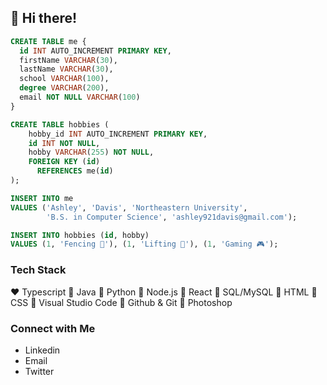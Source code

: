 ## 👋 Hi there! 

```SQL
CREATE TABLE me {
  id INT AUTO_INCREMENT PRIMARY KEY,
  firstName VARCHAR(30),
  lastName VARCHAR(30),
  school VARCHAR(100),
  degree VARCHAR(200),
  email NOT NULL VARCHAR(100)
}

CREATE TABLE hobbies (
    hobby_id INT AUTO_INCREMENT PRIMARY KEY,
    id INT NOT NULL,            
    hobby VARCHAR(255) NOT NULL,
    FOREIGN KEY (id)
      REFERENCES me(id)
);

INSERT INTO me
VALUES ('Ashley', 'Davis', 'Northeastern University',
        'B.S. in Computer Science', 'ashley921davis@gmail.com');

INSERT INTO hobbies (id, hobby)
VALUES (1, 'Fencing 🤺'), (1, 'Lifting 💪'), (1, 'Gaming 🎮');
```


### Tech Stack
❤️ Typescript
🧡 Java
💛 Python
💚 Node.js
🩵 React
💙 SQL/MySQL
💜 HTML
🖤 CSS
🩶 Visual Studio Code
🤍 Github & Git
🤎 Photoshop

### Connect with Me
- Linkedin
- Email
- Twitter
